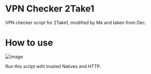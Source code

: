 # VPN Checker 2Take1
VPN checker script for 2Take1, modified by Me and taken from Dec.

# How to use
![image](https://user-images.githubusercontent.com/52250786/222832489-82e1f696-3d18-4ae4-9ce7-9925cceec353.png)

Run this script with trusted Natives and HTTP.
